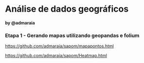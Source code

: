 
# Análise de dados geográficos
#### by @admaraia

### Etapa 1 - Gerando mapas utilizando geopandas e folium

<https://github.com/admaraia/sapom/mapapontos.html>

<https://github.com/admaraia/sapom/Heatmap.html>
